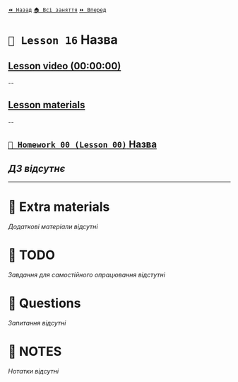 [`⏪ Назад`](../15/README.md)  [`🏠 Всі заняття`](../../README.md)  [`⏩ Вперед`](../17/README.md)  

# `📗 Lesson 16` Назва

## [Lesson video (00:00:00)]()

--

## [Lesson materials]()

--

## [`📕 Homework 00 (Lesson 00)` Назва]()  
*ДЗ відсутнє*
--

---

# 📘 Extra materials

*Додаткові матеріали відсутні*

# 📘 TODO
*Завдання для самостійного опрацювання відстутні*

# 📘 Questions
*Запитання відсутні*

# 📘 NOTES
*Нотатки відсутні*